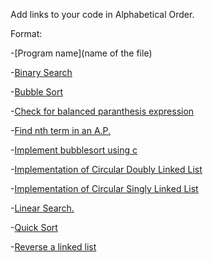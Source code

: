 Add links to your code in Alphabetical Order.

Format:

-[Program name](name of the file)

-[Binary Search](Binary_Search.c)

-[Bubble Sort](bubblesort.c)

-[Check for balanced paranthesis expression](Check_balanced_paranthesis.c)

-[Find nth term in an A.P.](AP.c)

-[Implement bubblesort using c](bubblesort.c)

-[Implementation of Circular Doubly Linked List](circularDLL.c)

-[Implementation of Circular Singly Linked List](circularSLL.c)


-[Linear Search.](LinearSearch.c)

-[Quick Sort](Quick_Sort.c)

-[Reverse a linked list](reverse.c)


